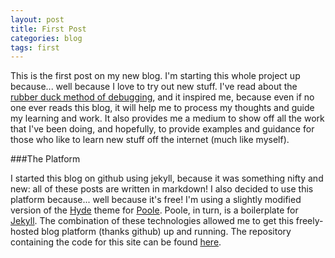 ```yaml
---
layout: post
title: First Post
categories: blog
tags: first
---
```

This is the first post on my new blog. I'm starting this whole project up because... well because I love to try out new stuff. I've read about the <a href="https://en.wikipedia.org/wiki/Rubber_duck_debugging" target="_blank">rubber duck method of debugging</a>, and it inspired me, because even if no one ever reads this blog, it will help me to process my thoughts and guide my learning and work. It also provides me a medium to show off all the work that I've been doing, and hopefully, to provide examples and guidance for those who like to learn new stuff off the internet (much like myself).

###The Platform

I started this blog on github using jekyll, because it was something nifty and new: all of these posts are written in markdown! I also decided to use this platform because... well because it's free! I'm using a slightly modified version of the <a href="https://github.com/poole/hyde" target="_blank">Hyde</a> theme for <a href="https://github.com/poole/poole" target="_blank">Poole</a>. Poole, in turn, is a boilerplate for <a href="https://jekyllrb.com/" target="_blank">Jekyll</a>. The combination of these technologies allowed me to get this freely-hosted blog platform (thanks github) up and running. The repository containing the code for this site can be found <a href="https://github.com/jpoles1/blog" target="_blank">here</a>.
